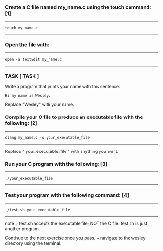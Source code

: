 
### Create a C file named my_name.c using the touch command: [1]

---
	touch my_name.c	
---

### Open the file with:

---
	open -a textEdit my_name.c
---


###				TASK								[ TASK ]

Write a program that prints your name with this sentence.

```
Hi my name is Wesley.
```

Replace "Wesley" with your name.




### Compile your C file to produce an executable file with the following: [2]

---
	clang my_name.c -o your_executable_file
---
Replace " your_executable_file " with anything you want.


### Run your C program with the following: [3]

---
	./your_executable_file
---



### Test your program with the following command: [4]

---
	./test.sh your_executable_file
---

note ~ test.sh accepts the executable file; NOT the C file. test.sh is just another program.



Continue to the next exercise once you pass.
~ navigate to the wesley directory using the terminal.
